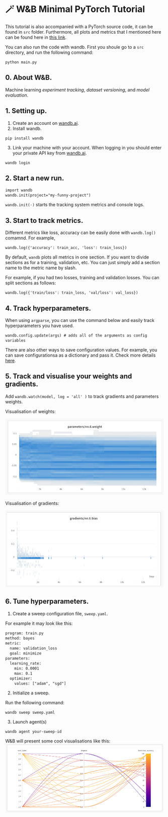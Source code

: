 # 🪄 W&B Minimal PyTorch Tutorial

This tutorial is also accompanied with a PyTorch source code, it can be found in `src` folder. Furthermore, all plots and metrics that I mentioned here can be found here in [this link](https://wandb.ai/mrpositron/wandb_tutorial).

You can also run the code with wandb. First you shoule go to a `src` directory, and run the following command:

```
python main.py 
```

## 0. About W&B.

Machine learning *experiment tracking*, *dataset versioning*, and *model evaluation*.


## 1. Setting up.

1. Create an account on [wandb.ai](https://wandb.ai).
2. Install wandb.
```
pip install wandb
```
3. Link your machine with your account.  When logging in you should enter your private API key from [wandb.ai](https://wandb.ai/authorize).
```
wandb login
```

## 2. Start a new run.

```
import wandb
wandb.init(project="my-funny-project")
```

`wandb.init(·)` starts the tracking system metrics and console logs.


## 3. Start to track metrics.

Different metrics like loss, accuracy can be easily done with `wandb.log()` comamnd. For example,

```
wandb.log({'accuracy': train_acc, 'loss': train_loss})
```

By default, `wandb` plots all metrics in one section. If you want to divide sections as for a training, validation, etc. You can just simply add a section name to the metric name by slash.

For example, if you had two losses, training and validation losses. You can split sections as follows:

```
wandb.log({'train/loss': train_loss, 'val/loss': val_loss})
```


## 4. Track hyperparameters.
When using `argparse`, you can use the command below and easily track hyperparameters you have used.
```
wandb.config.update(args) # adds all of the arguments as config variables
```
There are also other ways to save configuration values. For example, you can save configurationsa as a dictionary and pass it. Check more details [here](https://docs.wandb.ai/guides/track/config).


## 5. Track and visualise your weights and gradients.

Add `wandb.watch(model, log = 'all' )` to track gradients and parameters weights.

Visualisation of weights:

![Weights Visualisation](https://github.com/MrPositron/wandb_tutorial/blob/main/images/parameters_example.png)

Visualisation of gradients:

![Gradients Visualisation](https://github.com/MrPositron/wandb_tutorial/blob/main/images/gradients_example.png)

## 6. Tune hyperparameters.

1. Create a sweep configuration file, `sweep.yaml`. 

For example it may look like this:

```
program: train.py
method: bayes
metric:
  name: validation_loss
  goal: minimize
parameters:
  learning_rate:
    min: 0.0001
    max: 0.1
  optimizer:
    values: ["adam", "sgd"]
```

2. Initialize a sweep.

Run the following command:
```
wandb sweep sweep.yaml
```

3. Launch agent(s)

```
wandb agent your-sweep-id
```
W&B will present some cool visualisations like this:
![Sweep Example](https://github.com/MrPositron/wandb_tutorial/blob/main/images/sweep_example.png)
